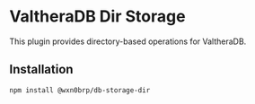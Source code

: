 # ValtheraDB Dir Storage

This plugin provides directory-based operations for ValtheraDB.

## Installation

```bash
npm install @wxn0brp/db-storage-dir
```